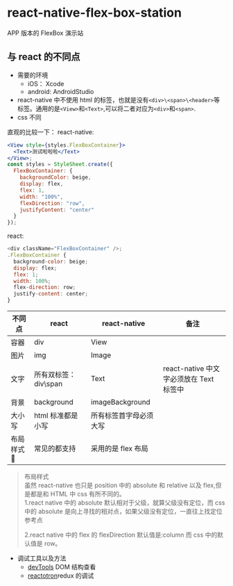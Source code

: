 # react-native-flex-box-station

APP 版本的 FlexBox 演示站

## 与 react 的不同点

- 需要的环境
  - iOS： Xcode
  - android: AndroidStudio
- react-native 中不使用 html 的标签，也就是没有`<div>\<span>\<header>`等标签。通用的是`<View>`和`<Text>`,可以将二者对应为`<div>`和`<span>`.
- css 不同

直观的比较一下：
react-native:

```jsx
<View style={styles.FlexBoxContainer}>
  <Text>测试啦啦啦</Text>
</View>;
const styles = StyleSheet.create({
  FlexBoxContainer: {
    backgroundColor: beige,
    display: flex,
    flex: 1,
    width: "100%",
    flexDirection: "row",
    justifyContent: "center"
  }
});
```

react:

```js
<div className="FlexBoxContainer" />;
.FlexBoxContainer {
  background-color: beige;
  display: flex;
  flex: 1;
  width: 100%;
  flex-direction: row;
  justify-content: center;
}
```

| 不同点    | react                | react-native           | 备注                                    |
| --------- | -------------------- | ---------------------- | --------------------------------------- |
| 容器      | div                  | View                   |                                         |
| 图片      | img                  | Image                  |                                         |
| 文字      | 所有双标签：div\span | Text                   | react-native 中文字必须放在 Text 标签中 |
| 背景      | background           | imageBackground        |
| 大小写    | html 标准都是小写    | 所有标签首字母必须大写 |
| 布局样式  | 常见的都支持         | 采用的是 flex 布局     |

> 布局样式</br>
> 虽然 react-native 也只是 position 中的 absolute 和 relative 以及 flex,但是都是和 HTML 中 css 有所不同的。</br>
> 1.react native 中的 absolute 默认相对于父级，就算父级没有定位，而 css 中的 absolute 是向上寻找的相对点，如果父级没有定位，一直往上找定位参考点
>
> 2.react native 中的 flex 的 flexDirection 默认值是:column 而 css 中的默认值是 row。

- 调试工具以及方法
  - [devTools](https://github.com/facebook/react-devtools) DOM 结构查看
  - [reactotron](https://github.com/infinitered/reactotron)redux 的调试
